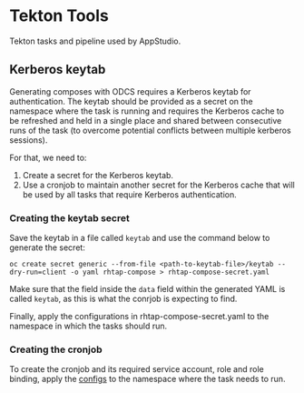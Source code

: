 # Tekton Tools

Tekton tasks and pipeline used by AppStudio.


## Kerberos keytab

Generating composes with ODCS requires a Kerberos keytab for authentication. The
keytab should be provided as a secret on the namespace where the task is running and
requires the Kerberos cache to be refreshed and held in a single place and shared
between consecutive runs of the task (to overcome potential conflicts between multiple
kerberos sessions).

For that, we need to:
1. Create a secret for the Kerberos keytab.
2. Use a cronjob to maintain another secret for the Kerberos cache that will be used
   by all tasks that require Kerberos authentication.

### Creating the keytab secret

Save the keytab in a file called `keytab` and use the command below to generate the secret:

```
oc create secret generic --from-file <path-to-keytab-file>/keytab --dry-run=client -o yaml rhtap-compose > rhtap-compose-secret.yaml
```

Make sure that the field inside the `data` field within the generated YAML is called
`keytab`, as this is what the conrjob is expecting to find.

Finally, apply the configurations in rhtap-compose-secret.yaml to the namespace in which
the tasks should run.

### Creating the cronjob

To create the cronjob and its required service account, role and role binding, apply
the [configs](config/cache-cronjob.yaml) to the namespace where the task needs to run.
